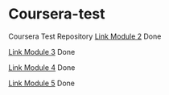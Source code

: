 # Coursera-test
Coursera Test Repository
[Link Module 2](https://devanagemafalesta.github.io/Coursera-test/site/) Done

[Link Module 3](https://devanagemafalesta.github.io/Coursera-test/module3site/) Done

[Link Module 4](https://devanagemafalesta.github.io/Coursera-test/module4solution/) Done

[Link Module 5](https://devanagemafalesta.github.io/Coursera-test/module5solution/) Done